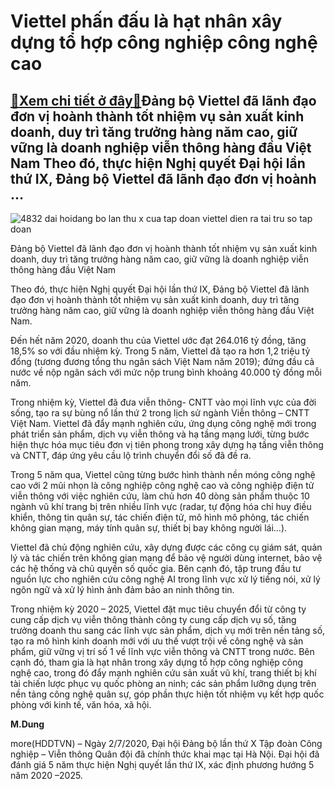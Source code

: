 Viettel phấn đấu là hạt nhân xây dựng tổ hợp công nghiệp công nghệ cao
======================================================================

[:gift:Xem chi tiết ở đây:gift:](https://hddtvn.com/viettel-phan-dau-la-hat-nhan-xay-dung-to-hop-cong-nghiep-cong-nghe-cao/)Đảng bộ Viettel đã lãnh đạo đơn vị hoành thành tốt nhiệm vụ sản xuất kinh doanh, duy trì tăng trưởng hàng năm cao, giữ vững là doanh nghiệp viễn thông hàng đầu Việt Nam Theo đó, thực hiện Nghị quyết Đại hội lần thứ IX, Đảng bộ Viettel đã lãnh đạo đơn vị hoành …
---------------------------------------------------------------------------------------------------------------------------------------------------------------------------------------------------------------------------------------------------------------------





![4832 dai hoidang bo lan thu x cua tap doan viettel dien ra tai tru so tap doan](https://haiquanonline.com.vn/stores/news_dataimages/lanntt/072020/02/14/in_article/4832_Dai_hoi__Dang_bo_lan_thu_X_cua_Tap_doan_Viettel_dien_ra_tai_tru_so_Tap_doan.jpg?rt=20200703080241 "undefined")


Đảng bộ Viettel đã lãnh đạo đơn vị hoành thành tốt nhiệm vụ sản xuất kinh doanh, duy trì tăng trưởng hàng năm cao, giữ vững là doanh nghiệp viễn thông hàng đầu Việt Nam



Theo đó, thực hiện Nghị quyết Đại hội lần thứ IX, Đảng bộ Viettel đã lãnh đạo đơn vị hoành thành tốt nhiệm vụ sản xuất kinh doanh, duy trì tăng trưởng hàng năm cao, giữ vững là doanh nghiệp viễn thông hàng đầu Việt Nam.


Đến hết năm 2020, doanh thu của Viettel ước đạt 264.016 tỷ đồng, tăng 18,5% so với đầu nhiệm kỳ. Trong 5 năm, Viettel đã tạo ra hơn 1,2 triệu tỷ đổng (tương đương tổng thu ngân sách Việt Nam năm 2019); đứng đầu cả nước về nộp ngân sách với mức nộp trung bình khoảng 40.000 tỷ đồng mỗi năm.


Trong nhiệm kỳ, Viettel đã đưa viễn thông- CNTT vào mọi lĩnh vực của đời sống, tạo ra sự bùng nổ lần thứ 2 trong lịch sử ngành Viễn thông – CNTT Việt Nam. Viettel đã đẩy mạnh nghiên cứu, ứng dụng công nghệ mới trong phát triển sản phẩm, dịch vụ viễn thông và hạ tầng mạng lưới, từng bước hiện thực hóa mục tiêu đơn vị tiên phong trong xây dựng hạ tầng viễn thông và CNTT, đáp ứng yêu cầu lộ trình chuyển đổi số đã đề ra.


Trong 5 năm qua, Viettel cũng từng bước hình thành nền móng công nghệ cao với 2 mũi nhọn là công nghiệp công nghệ cao và công nghiệp điện tử viễn thông với việc nghiên cứu, làm chủ hơn 40 dòng sản phẩm thuộc 10 ngành vũ khí trang bị trên nhiều lĩnh vực (radar, tự động hóa chỉ huy điều khiển, thông tin quân sự, tác chiến điện tử, mô hình mô phỏng, tác chiến không gian mạng, máy tính quân sự, thiết bị bay không người lái…).


Viettel đã chủ động nghiên cứu, xây dựng được các công cụ giám sát, quản lý và tác chiến trên không gian mạng để bảo vệ người dùng internet, bảo vệ các hệ thống và chủ quyền số quốc gia. Bên cạnh đó, tập trung đầu tư nguồn lực cho nghiên cứu công nghệ AI trong lĩnh vực xử lý tiếng nói, xử lý ngôn ngữ và xử lý hình ảnh đảm bảo an ninh thông tin.


Trong nhiệm kỳ 2020 – 2025, Viettel đặt mục tiêu chuyển đổi từ công ty cung cấp dịch vụ viễn thông thành công ty cung cấp dịch vụ số, tăng trưởng doanh thu sang các lĩnh vực sản phẩm, dịch vụ mới trên nền tảng số, tạo ra mô hình kinh doanh mới với ưu thế vượt trội về công nghệ và sản phẩm, giữ vững vị trí số 1 về lĩnh vực viễn thông và CNTT trong nước. Bên cạnh đó, tham gia là hạt nhân trong xây dựng tổ hợp công nghiệp công nghệ cao, trong đó đẩy mạnh nghiên cứu sản xuất vũ khí, trang thiết bị khí tài chiến lược phục vụ quốc phòng an ninh; các sản phẩm lưỡng dụng trên nền tảng công nghệ quân sự, góp phần thực hiện tốt nhiệm vụ kết hợp quốc phòng với kinh tế, văn hóa, xã hội.




**M.Dung**



more(HDDTVN) – Ngày 2/7/2020, Đại hội Đảng bộ lần thứ X Tập đoàn Công nghiệp – Viễn thông Quân đội đã chính thức khai mạc tại Hà Nội. Đại hội đã đánh giá 5 năm thực hiện Nghị quyết lần thứ IX, xác định phương hướng 5 năm 2020 –2025.

